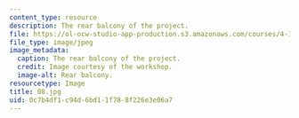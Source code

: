 ```yaml
---
content_type: resource
description: The rear balcony of the project.
file: https://ol-ocw-studio-app-production.s3.amazonaws.com/courses/4-170-ecuador-workshop-fall-2006/0c7b4df1c94d6bd11f788f226e3e06a7_08.jpg
file_type: image/jpeg
image_metadata:
  caption: The rear balcony of the project.
  credit: Image courtesy of the workshop.
  image-alt: Rear balcony.
resourcetype: Image
title: 08.jpg
uid: 0c7b4df1-c94d-6bd1-1f78-8f226e3e06a7
---
```


